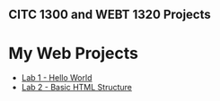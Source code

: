 ## CITC 1300 and WEBT 1320 Projects
<h1>My Web Projects</h1>

<ul> 
<li> <a href="basic web desgn/index.html"> Lab 1 - Hello World<a></li>
<li><a href="lab 2/index.html"> Lab 2 - Basic HTML Structure<a></li>
</ul


>